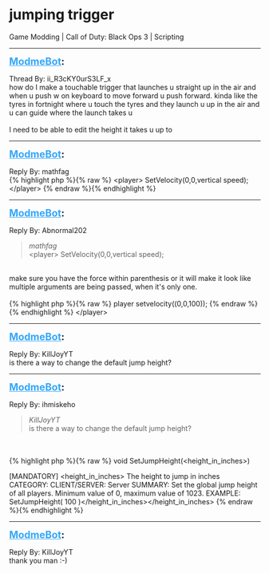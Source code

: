 # jumping trigger
Game Modding | Call of Duty: Black Ops 3 | Scripting

---
<strong style="font-size: 1.4em;"><span style="text-decoration: underline;text-decoration-color: #34a7f9;"><span style="color:#34a7f9;">ModmeBot</span></span>:</strong>

<p>Thread By: ii_R3cKY0urS3LF_x<br />how do I make a touchable trigger that launches u straight up in the air and when u push w on keyboard to move forward u push forward. kinda like the tyres in fortnight where u touch the tyres and they launch u up in the air and u can guide where the launch takes u<br /> <br />I need to be able to edit the height it takes u up to</p>

---
<strong style="font-size: 1.4em;"><span style="text-decoration: underline;text-decoration-color: #34a7f9;"><span style="color:#34a7f9;">ModmeBot</span></span>:</strong>

<p>Reply By: mathfag<br />{% highlight php %}{% raw %}
&lt;player&gt; SetVelocity(0,0,vertical speed);&lt;/player&gt;
{% endraw %}{% endhighlight %}
</p>

---
<strong style="font-size: 1.4em;"><span style="text-decoration: underline;text-decoration-color: #34a7f9;"><span style="color:#34a7f9;">ModmeBot</span></span>:</strong>

<p>Reply By: Abnormal202<br /><blockquote><em>mathfag</em><br />&lt;player&gt; SetVelocity(0,0,vertical speed);</blockquote><br /> make sure you have the force within parenthesis or it will make it look like multiple arguments are being passed, when it&#39;s only one.<br /> <br />{% highlight php %}{% raw %}
player setvelocity((0,0,100));
{% endraw %}{% endhighlight %}
&lt;/player&gt;</p>

---
<strong style="font-size: 1.4em;"><span style="text-decoration: underline;text-decoration-color: #34a7f9;"><span style="color:#34a7f9;">ModmeBot</span></span>:</strong>

<p>Reply By: KillJoyYT<br />is there a way to change the default jump height?</p>

---
<strong style="font-size: 1.4em;"><span style="text-decoration: underline;text-decoration-color: #34a7f9;"><span style="color:#34a7f9;">ModmeBot</span></span>:</strong>

<p>Reply By: ihmiskeho<br /><blockquote><em>KillJoyYT</em><br />is there a way to change the default jump height? </blockquote><br /> <br />{% highlight php %}{% raw %}
void SetJumpHeight(&lt;height_in_inches&gt;)

[MANDATORY] &lt;height_in_inches&gt; The height to jump in inches
CATEGORY:
CLIENT/SERVER: Server
SUMMARY: Set the global jump height of all players. Minimum value of 0, maximum value of 1023.
EXAMPLE: SetJumpHeight( 100 )&lt;/height_in_inches&gt;&lt;/height_in_inches&gt;
{% endraw %}{% endhighlight %}
</p>

---
<strong style="font-size: 1.4em;"><span style="text-decoration: underline;text-decoration-color: #34a7f9;"><span style="color:#34a7f9;">ModmeBot</span></span>:</strong>

<p>Reply By: KillJoyYT<br />thank you man :-)</p>
